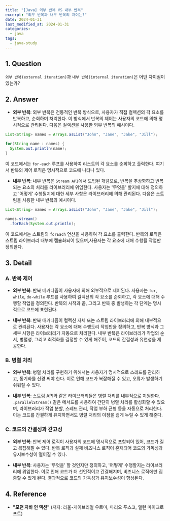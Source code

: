 ```yaml
---
title: "[Java] 외부 반복 VS 내부 반복"
excerpt: "외부 반복과 내부 반복의 차이는?"
date: 2024-01-31
last_modified_at: 2024-01-31
categories:
  - java
tags:
  - java-study
---
```


## 1. Question

`외부 반복(external iteration)`과 `내부 반복(internal iteration)`은 어떤 차이점이 있는가?

## 2. Answer

* **외부 반복**: 외부 반복은 전통적인 반복 방식으로, 사용자가 직접 컬렉션의 각 요소를 반복하고, 순회하며 처리한다. 이 방식에서 반복의 제어는 사용자의 코드에 의해 명시적으로 관리된다. 다음은 컬렉션을 사용한 외부 반복의 예시이다.

```java
List<String> names = Arrays.asList("John", "Jane", "Jake", "Jill");

for(String name : names) {
  System.out.println(name);
}
```

이 코드에서는 `for-each` 루프를 사용하여 리스트의 각 요소를 순회하고 출력한다. 여기서 반복의 제어 로직은 명시적으로 코드에 나타나 있다.

* **내부 반복**: 내부 반복은 `Stream API`에서 도입된 개념으로, 반복을 추상화하고 반복되는 요소의 처리를 라이브러리에 위임한다. 사용자는 '무엇을' 할지에 대해 정의하고 '어떻게' 수행될지에 대한 세부 사항은 라이브러리에 의해 관리된다. 다음은 스트림을 사용한 내부 반복의 예시이다.

```java
List<String> names = Arrays.asList("John", "Jane", "Jake", "Jill");

names.stream()
  .forEach(System.out.println);
```

이 코드에서는 스트림의 `forEach` 연산을 사용하여 각 요소를 출력한다. 반복의 로직은 스트림 라이브러리 내부에 캡슐화되어 있으며,사용자는 각 요소에 대해 수행될 작업만 정의한다.

## 3. Detail

### A. 반복 제어

* **외부 반복**: 반복 메커니즘이 사용자에 의해 외부적으로 제어된다. 사용자는 `for`, `while`, `do-while` 루프를 사용하여 컬렉션의 각 요소를 순회하고, 각 요소에 대해 수행할 작업을 정의한다. 반복의 시작과 끝, 그리고 반복 중 발생하는 각 단계는 명시적으로 코드에 표현된다.

* **내부 반복**: 반복 매커니즘이 컬렉션 자체 또는 스트림 라이브러리에 의해 내부적으로 관리된다. 사용자는 각 요소에 대해 수행도리 작업만을 정의하고, 반복 방식과 그 세부 사항은 라이브러리가 자동으로 처리한다. 내부 반복은 라이브러리가 작업의 순서, 병렬성, 그리고 최적화를 결정할 수 있게 해주어, 코드의 간결성과 유연성을 제공한다.

### B. 병렬 처리

* **외부 반복**: 병렬 처리를 구현하기 위해서는 사용자가 명시적으로 스레드를 관리하고, 동기화를 신경 써야 한다. 이로 인해 코드가 복잡해질 수 있고, 오류가 발생하기 쉬워질 수 있다.

* **내부 반복**: 스트림 API와 같은 라이브러리들은 병렬 처리를 내부적으로 지원한다. `.parallelStream()` 같은 메서드를 사용하여 간단히 병렬 처리를 활성화할 수 있으며, 라이브러리가 작업 분할, 스레드 관리, 작업 부하 균형 등을 자동으로 처리한다. 이는 코드를 간결하게 유지하면서도 병렬 처리의 이점을 쉽게 누릴 수 있게 해준다.

### C. 코드의 간결성과 갇고성

* **외부 반복**: 반복 제어 로직이 사용자의 코드에 명시적으로 포함되어 있어, 코드가 길고 복잡해질 수 있다. 반복 로직과 실제 비즈니스 로직이 혼재되어 코드의 가독성과 유지보수성이 떨어질 수 있다.

* **내부 반복**: 사용자는 '무엇을' 할 것인지만 정의하고, '어떻게' 수행할지는 라이브러리에 위임한다. 이로 인해 코드가 더 선언적이고 간결해지며, 비즈니스 로직에만 집중할 수 있게 된다. 결과적으로 코드의 가독성과 유지보수성이 향상된다.

## 4. Reference

* **"모던 자바 인 액션"** (저자: 라울-게이브리얼 우르마, 마리오 푸스코, 앨런 마이크로프트)